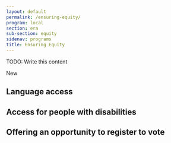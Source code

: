 ```yaml
---
layout: default
permalink: /ensuring-equity/
program: local
section: era
sub-section: equity
sidenav: programs
title: Ensuring Equity
---
```


<span class="era-guidance__placeholder">
  TODO: Write this content
</span>

<span class="usa-tag usa-tag--new">New</span> 

## Language access 

## Access for people with disabilities 

## Offering an opportunity to register to vote 

